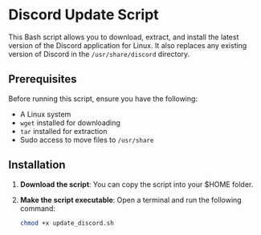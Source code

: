 # Discord Update Script

This Bash script allows you to download, extract, and install the latest version of the Discord application for Linux. It also replaces any existing version of Discord in the `/usr/share/discord` directory.

## Prerequisites

Before running this script, ensure you have the following:

- A Linux system
- `wget` installed for downloading
- `tar` installed for extraction
- Sudo access to move files to `/usr/share`

## Installation

1. **Download the script**:
   You can copy the script into your $HOME folder.

2. **Make the script executable**:
   Open a terminal and run the following command:
   ```bash
   chmod +x update_discord.sh
